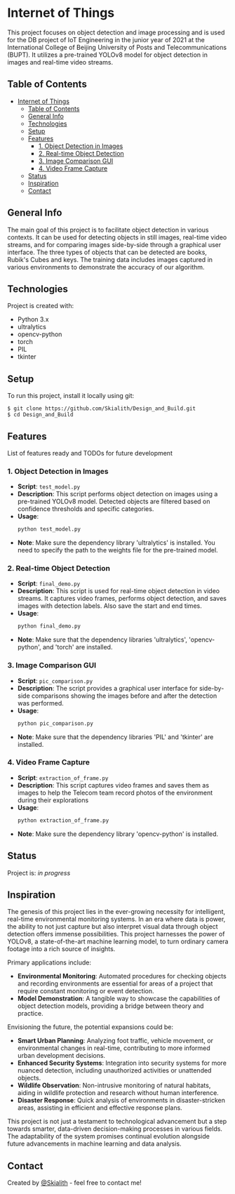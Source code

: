 # Internet of Things

This project focuses on object detection and image processing and  is used for the DB project of IoT Engineering in the junior year of 2021 at the International College of Beijing University of Posts and Telecommunications (BUPT). It utilizes a pre-trained YOLOv8 model for object detection in images and real-time video streams.

## Table of Contents

- [Internet of Things](#internet-of-things)
  - [Table of Contents](#table-of-contents)
  - [General Info](#general-info)
  - [Technologies](#technologies)
  - [Setup](#setup)
  - [Features](#features)
    - [1. Object Detection in Images](#1-object-detection-in-images)
    - [2. Real-time Object Detection](#2-real-time-object-detection)
    - [3. Image Comparison GUI](#3-image-comparison-gui)
    - [4. Video Frame Capture](#4-video-frame-capture)
  - [Status](#status)
  - [Inspiration](#inspiration)
  - [Contact](#contact)

## General Info

The main goal of this project is to facilitate object detection in various contexts. It can be used for detecting objects in still images, real-time video streams, and for comparing images side-by-side through a graphical user interface. The three types of objects that can be detected are books, Rubik's Cubes and keys. The training data includes images captured in various environments to demonstrate the accuracy of our algorithm.

## Technologies

Project is created with:
* Python 3.x
* ultralytics
* opencv-python
* torch
* PIL
* tkinter

## Setup

To run this project, install it locally using git:
```
$ git clone https://github.com/Skialith/Design_and_Build.git
$ cd Design_and_Build
```
## Features

List of features ready and TODOs for future development

### 1. Object Detection in Images

* **Script**: `test_model.py`
* **Description**: This script performs object detection on images using a pre-trained YOLOv8 model. Detected objects are filtered based on confidence thresholds and specific categories.
* **Usage**: 
  ```sh
  python test_model.py
  ```
* **Note**: Make sure the dependency library 'ultralytics' is installed. You need to specify the path to the weights file for the pre-trained model.

### 2. Real-time Object Detection

* **Script**: `final_demo.py`
* **Description**: This script is used for real-time object detection in video streams. It captures video frames, performs object detection, and saves images with detection labels. Also save the start and end times.
* **Usage**: 
  ```sh
  python final_demo.py
  ```
* **Note**: Make sure that the dependency libraries 'ultralytics', 'opencv-python', and 'torch' are installed.

### 3. Image Comparison GUI

* **Script**: `pic_comparison.py`
* **Description**: The script provides a graphical user interface for side-by-side comparisons showing the images before and after the detection was performed.
* **Usage**: 
  ```sh
  python pic_comparison.py
  ```
* **Note**: Make sure that the dependency libraries 'PIL' and 'tkinter' are installed.

### 4. Video Frame Capture

* **Script**: `extraction_of_frame.py`
* **Description**: This script captures video frames and saves them as images to help the Telecom team record photos of the environment during their explorations
* **Usage**: 
  ```sh
  python extraction_of_frame.py

* **Note**: Make sure the dependency library 'opencv-python' is installed.

## Status

Project is: _in progress_

## Inspiration

The genesis of this project lies in the ever-growing necessity for intelligent, real-time environmental monitoring systems. In an era where data is power, the ability to not just capture but also interpret visual data through object detection offers immense possibilities. This project harnesses the power of YOLOv8, a state-of-the-art machine learning model, to turn ordinary camera footage into a rich source of insights.

Primary applications include:
- **Environmental Monitoring**: Automated procedures for checking objects and recording environments are essential for areas of a project that require constant monitoring or event detection.
- **Model Demonstration**: A tangible way to showcase the capabilities of object detection models, providing a bridge between theory and practice.

Envisioning the future, the potential expansions could be:
- **Smart Urban Planning**: Analyzing foot traffic, vehicle movement, or environmental changes in real-time, contributing to more informed urban development decisions.
- **Enhanced Security Systems**: Integration into security systems for more nuanced detection, including unauthorized activities or unattended objects.
- **Wildlife Observation**: Non-intrusive monitoring of natural habitats, aiding in wildlife protection and research without human interference.
- **Disaster Response**: Quick analysis of environments in disaster-stricken areas, assisting in efficient and effective response plans.

This project is not just a testament to technological advancement but a step towards smarter, data-driven decision-making processes in various fields. The adaptability of the system promises continual evolution alongside future advancements in machine learning and data analysis.


## Contact

Created by [@Skialith](https://github.com/Skialith) - feel free to contact me!

